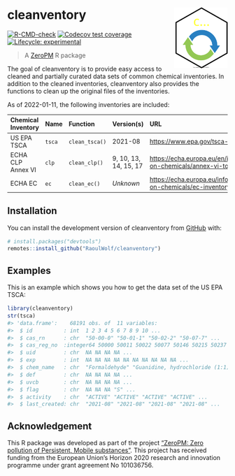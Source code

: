 
<!-- README.md is generated from README.Rmd. Please edit that file -->

# cleanventory <img src="man/figures/logo.svg" align="right" height="139" />

<!-- badges: start -->

[![R-CMD-check](https://github.com/RaoulWolf/cleanventory/workflows/R-CMD-check/badge.svg)](https://github.com/RaoulWolf/cleanventory/actions)
[![Codecov test
coverage](https://codecov.io/gh/RaoulWolf/cleanventory/branch/master/graph/badge.svg)](https://app.codecov.io/gh/RaoulWolf/cleanventory?branch=master)
[![Lifecycle:
experimental](https://img.shields.io/badge/lifecycle-experimental-orange.svg)](https://lifecycle.r-lib.org/articles/stages.html#experimental)
<!-- badges: end -->

> A [ZeroPM](https://zeropm.eu/) R package

The goal of cleanventory is to provide easy access to cleaned and
partially curated data sets of common chemical inventories. In addition
to the cleaned inventories, cleanventory also provides the functions to
clean up the original files of the inventories.

As of 2022-01-11, the following inventories are included:

| Chemical Inventory | Name   | Function       | Version(s)            | URL                                                                  |
|:-------------------|:-------|:---------------|:----------------------|:---------------------------------------------------------------------|
| US EPA TSCA        | `tsca` | `clean_tsca()` | 2021-08               | <https://www.epa.gov/tsca-inventory>                                 |
| ECHA CLP Annex VI  | `clp`  | `clean_clp()`  | 9, 10, 13, 14, 15, 17 | <https://echa.europa.eu/en/information-on-chemicals/annex-vi-to-clp> |
| ECHA EC            | `ec`   | `clean_ec()`   | *Unknown*             | <https://echa.europa.eu/information-on-chemicals/ec-inventory>       |

## Installation

You can install the development version of cleanventory from
[GitHub](https://github.com/) with:

``` r
# install.packages("devtools")
remotes::install_github("RaoulWolf/cleanventory")
```

## Examples

This is an example which shows you how to get the data set of the US EPA
TSCA:

``` r
library(cleanventory)
str(tsca)
#> 'data.frame':    68191 obs. of  11 variables:
#>  $ id          : int  1 2 3 4 5 6 7 8 9 10 ...
#>  $ cas_rn      : chr  "50-00-0" "50-01-1" "50-02-2" "50-07-7" ...
#>  $ cas_reg_no  :integer64 50000 50011 50022 50077 50146 50215 50237 50248 ... 
#>  $ uid         : chr  NA NA NA NA ...
#>  $ exp         : int  NA NA NA NA NA NA NA NA NA NA ...
#>  $ chem_name   : chr  "Formaldehyde" "Guanidine, hydrochloride (1:1)" "Pregna-1,4-diene-3,20-dione, 9-fluoro-11,17,21-trihydroxy-16-methyl-, (11.beta.,16.alpha.)-" "Azirino[2',3':3,4]pyrrolo[1,2-a]indole-4,7-dione, 6-amino-8-[[(aminocarbonyl)oxy]methyl]-1,1a,2,8,8a,8b-hexahyd"| __truncated__ ...
#>  $ def         : chr  NA NA NA NA ...
#>  $ uvcb        : chr  NA NA NA NA ...
#>  $ flag        : chr  NA NA NA "S" ...
#>  $ activity    : chr  "ACTIVE" "ACTIVE" "ACTIVE" "ACTIVE" ...
#>  $ last_created: chr  "2021-08" "2021-08" "2021-08" "2021-08" ...
```

## Acknowledgement

This R package was developed as part of the project [“ZeroPM: Zero
pollution of Persistent, Mobile substances”](https://zeropm.eu/). This
project has received funding from the European Union’s Horizon 2020
research and innovation programme under grant agreement No 101036756.
